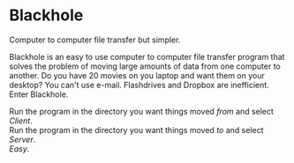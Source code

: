 Blackhole
=========

Computer to computer file transfer but simpler.

Blackhole is an easy to use computer to computer file transfer program that solves the problem of moving large amounts of data from one computer to another. Do you have 20 movies on you laptop and want them on your desktop? You can't use e-mail. Flashdrives and Dropbox are inefficient. Enter Blackhole. 

Run the program in the directory you want things moved *from* and select *Client*.  
Run the program in the directory you want things moved *to* and select *Server*.  
*Easy*. 